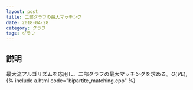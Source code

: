 ```yaml
---
layout: post
title: 二部グラフの最大マッチング
date: 2018-04-28
category: グラフ
tags: グラフ
---
```


## 説明
最大流アルゴリズムを応用し、二部グラフの最大マッチングを求める。$O(VE)$,
{% include a.html code="bipartite_matching.cpp" %}